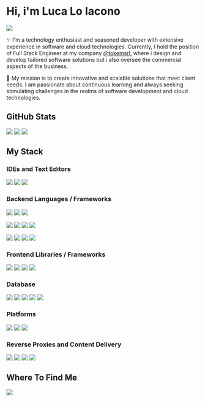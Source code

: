# Hi, i'm Luca Lo Iacono
<img src="https://komarev.com/ghpvc/?username=lucaloiacono&style=for-the-badge">

✨ I'm a technology enthusiast and seasoned developer with extensive experience in software and cloud technologies. Currently, I hold the position of Full Stack Engineer at my company [@tokemsrl](https://github.com/tokemsrl), where i design and develop tailored software solutions but i also oversee the commercial aspects of the business.

🚀 My mission is to create innovative and scalable solutions that meet client needs. I am passionate about continuous learning and always seeking stimulating challenges in the realms of software development and cloud technologies.

## GitHub Stats
<p>
  <img src="http://github-profile-summary-cards.vercel.app/api/cards/profile-details?username=lucaloiacono&theme=algolia">
  <img src="http://github-profile-summary-cards.vercel.app/api/cards/most-commit-language?username=lucaloiacono&theme=algolia">
  <img src="http://github-profile-summary-cards.vercel.app/api/cards/stats?username=lucaloiacono&theme=algolia">
</p>

## My Stack
### IDEs and Text Editors
<p>
  <img src="https://img.shields.io/badge/Visual_Studio_Code-0078D4?style=for-the-badge&logo=visual%20studio%20code&logoColor=white">
  <img src="https://img.shields.io/badge/WebStorm-000000?style=for-the-badge&logo=webstorm&logoColor=white">
  <img src="https://img.shields.io/badge/PyCharm-000000?style=for-the-badge&logo=pycharm&logoColor=white">
</p>

### Backend Languages / Frameworks
<p>
  <img src="https://img.shields.io/badge/HTML5-E34F26?style=for-the-badge&logo=html5&logoColor=white">
  <img src="https://img.shields.io/badge/CSS3-1572B6?style=for-the-badge&logo=css3&logoColor=white">
  <img src="https://img.shields.io/badge/JavaScript-F7DF1E?style=for-the-badge&logo=javascript&logoColor=black">
</p>
<p>
  <img src="https://img.shields.io/badge/.Net-512BD4?style=for-the-badge&logo=dotnet&logoColor=white">
  <img src="https://img.shields.io/badge/Python-3776AB?style=for-the-badge&logo=python&logoColor=white">
  <img src="https://img.shields.io/badge/TypeScript-3178C6?style=for-the-badge&logo=typescript&logoColor=white">
  <img src="https://img.shields.io/badge/Dart-0175C2?style=for-the-badge&logo=dart&logoColor=white">
</p>
<p>
  <img src="https://img.shields.io/badge/Node.js-339933?style=for-the-badge&logo=nodedotjs&logoColor=white">
  <img src="https://img.shields.io/badge/Express-000000?style=for-the-badge&logo=express&logoColor=white">
  <img src="https://img.shields.io/badge/Serverless-FD5750?style=for-the-badge&logo=serverless&logoColor=white">
  <img src="https://img.shields.io/badge/AWS-232F3E?style=for-the-badge&logo=amazonaws&logoColor=white">
</p>

### Frontend Libraries / Frameworks
<p>
  <img src="https://img.shields.io/badge/Angular-0F0F11?style=for-the-badge&logo=angular&logoColor=white">
  <img src="https://img.shields.io/badge/React-61DAFB?style=for-the-badge&logo=react&logoColor=black">
  <img src="https://img.shields.io/badge/Vue.js-4FC08D?style=for-the-badge&logo=vuedotjs&logoColor=white">
  <img src="https://img.shields.io/badge/Flutter-02569B?style=for-the-badge&logo=flutter&logoColor=white">
</p>

### Database
<p>
  <img src="https://img.shields.io/badge/Microsoft_SQL-CC2927?style=for-the-badge&logo=microsoftsqlserver&logoColor=white">
  <img src="https://img.shields.io/badge/MySQL-4479A1?style=for-the-badge&logo=mysql&logoColor=white">
  <img src="https://img.shields.io/badge/PostgreSQL-4169E1?style=for-the-badge&logo=postgresql&logoColor=white">
  <img src="https://img.shields.io/badge/MongoDB-47A248?style=for-the-badge&logo=mongodb&logoColor=white">
  <img src="https://img.shields.io/badge/DynamoDB-4053D6?style=for-the-badge&logo=amazondynamodb&logoColor=white">
</p>

### Platforms
<p>
  <img src="https://img.shields.io/badge/Docker-2496ED?style=for-the-badge&logo=docker&logoColor=white">
  <img src="https://img.shields.io/badge/Kubernetes-326CE5?style=for-the-badge&logo=kubernetes&logoColor=white">
  <img src="https://img.shields.io/badge/Amazon_EKS-FF9900?style=for-the-badge&logo=amazoneks&logoColor=black">
</p>

### Reverse Proxies and Content Delivery
<p>
  <img src="https://img.shields.io/badge/Apache-D22128?style=for-the-badge&logo=apache&logoColor=white">
  <img src="https://img.shields.io/badge/NGINX-009639?style=for-the-badge&logo=nginx&logoColor=white">
  <img src="https://img.shields.io/badge/Traefik_Proxy-24A1C1?style=for-the-badge&logo=traefikproxy&logoColor=white">
  <img src="https://img.shields.io/badge/AWS_CloudFront-9146FF?style=for-the-badge&logo=amazonaws&logoColor=white">
</p>

## Where To Find Me

<p>
  <a href="https://www.linkedin.com/in/loiacono-luca"><img src="https://img.shields.io/badge/LinkedIn-0077B5?style=for-the-badge&logo=linkedin&logoColor=white"></a>
</p>

<!--
**lucaloiacono/lucaloiacono** is a ✨ _special_ ✨ repository because its `README.md` (this file) appears on your GitHub profile.

#### Stats:
<img align="center" src="https://github-readme-stats.vercel.app/api?username=lucaloiacono&count_private=true&show_icons=true&theme=github_dark&custom_title=Stats"/>

| <img align="center" src="https://github-readme-stats.vercel.app/api?username=lucaloiacono&count_private=true&show_icons=true&theme=github_dark&custom_title=Stats"/> | <img align="center" src="https://github-readme-stats.vercel.app/api/top-langs/?username=lucaloiacono&show_icons=true&layout=compact&theme=github_dark"/> |
| ------------- | ------------- |
-->
